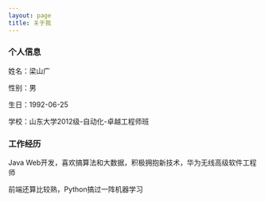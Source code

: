 ```yaml
---
layout: page
title: 关于我 
---
```


<h3> 个人信息 </h3> 
<p>
姓名：梁山广
<p>
性别：男
<p>
生日：1992-06-25 
<p> 
学校：山东大学2012级-自动化-卓越工程师班
<p> 
<p> 
<h3> 工作经历 </h3>
<p> 
Java Web开发，喜欢搞算法和大数据，积极拥抱新技术，华为无线高级软件工程师
<p>
  前端还算比较熟，Python搞过一阵机器学习
<p>

